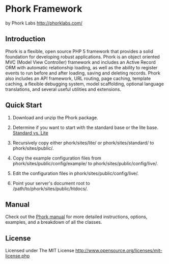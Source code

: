 Phork Framework
===============

by Phork Labs
<http://phorklabs.com/>


Introduction
------------

Phork is a flexible, open source PHP 5 framework that provides a solid foundation for developing robust applications. Phork is an object oriented MVC (Model View Controller) framework and includes an Active Record ORM with automatic relationship loading, as well as the ability to register events to run before and after loading, saving and deleting records. Phork also includes an API framework, URL routing, page caching, template caching, a flexible debugging system, model scaffolding, optional language translations, and several useful utilities and extensions.


Quick Start
-----------

1.  Download and unzip the Phork package.

2.  Determine if you want to start with the standard base or the lite base. [Standard vs. Lite](http://phork.org/manual/install/instructions/#sitetype)

3.  Recursively copy either phork/sites/lite/ or phork/sites/standard/ to phork/sites/public/.

4.  Copy the example configuration files from phork/sites/public/config/example/ to phork/sites/public/config/live/.

5.  Edit the configuration files in phork/sites/public/config/live/.

6.  Point your server's document root to /path/to/phork/sites/public/htdocs/.


Manual
------

Check out the [Phork manual](http://phork.org/manual) for more detailed instructions, options, examples, and a breakdown of all the classes.


License
-------

Licensed under The MIT License
<http://www.opensource.org/licenses/mit-license.php>